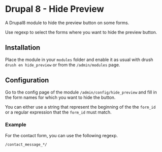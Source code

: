 # Drupal 8 - Hide Preview

A Drupal8 module to hide the preview button on some forms.

Use regexp to select the forms where you want to hide the preview button.

## Installation

Place the module in your `modules` folder and enable it as usual with drush 
`drush en hide_preview` or from the `/admin/modules` page.

## Configuration

Go to the config page of the module `/admin/config/hide_preview` and fill in 
the form names for which you want to hide the button.

You can either use a string that represent the beginning of the the 
`form_id` or a regular expression that the `form_id` must match.  

### Example

For the contact form, you can use the following regexp.

`/contact_message_*/`
